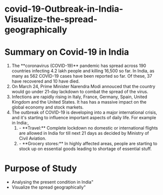 # covid-19-Outbreak-in-India-Visualize-the-spread-geographically<div class='alert alert-box alert-success'>
<h1> Summary on Covid-19 in India</h1>
<ol>
<li>The **coronavirus (COVID-19)** pandemic has spread across 190 countries infecting 4.2 lakh people and killing 16,500 so far. In India, as many as 562 COVID-19 cases have been reported so far. Of these, 37 have recovered and 10 have died.</li>
<li>On March 24, Prime Minister Narendra Modi annouced that the country would go under 21-day lackdown to combat the spread of the virus.</li>
    
<li>Infections are rapidly rising in Italy, France, Germany, Spain, United Kingdom and the United States. It has has a massive impact on the global economy and stock markets.</li>
<li>The outbreak of COVID-19 is developing into a major international crisis, and it's starting to influence important aspects of daily life. For example in India:,
        <ol>
        <li>- **Travel:** Complete lockdown no domestic or international flights are allowed in India for till next 21 days as decided by Ministry of Civil Aviation.</li>
        <li>- **Grocery stores:** In highly affected areas, people are starting to stock up on essential goods leading to shortage of essential stuff.</li>
            </ol>
    </li>
  </ol>
      
</div>
<div class='alert alert-box alert-warning'>
<h1> Purpose of Study</h1>
<ul>
    <li>Analysing the present condition in India"</li>
    <li>Visualize the spread geographically"</li>
</ul>
      
</div>

